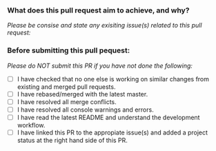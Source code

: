 ### What does this pull request aim to achieve, and why?

_Please be consise and state any exisiting issue(s) related to this pull request:_

### Before submitting this pull pequest:

_Please do NOT submit this PR if you have not done the following:_

- [ ] I have checked that no one else is working on similar changes from existing and merged pull requests.
- [ ] I have rebased/merged with the latest master.
- [ ] I have resolved all merge conflicts.
- [ ] I have resolved all console warnings and errors.
- [ ] I have read the latest README and understand the development workflow.
- [ ] I have linked this PR to the appropiate issue(s) and added a project status at the right hand side of this PR.
